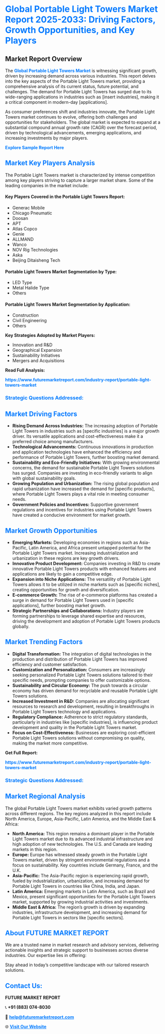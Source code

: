 <h1 style="color: #007BFF;">Global Portable Light Towers Market Report 2025-2033: Driving Factors, Growth Opportunities, and Key Players</h1>

<section id="overview">
<h2>Market Report Overview</h2>
<p>The <a href="https://www.futuremarketreport.com/industry-report/portable-light-towers-market" style="color: #007BFF; text-decoration: none;"><strong>Global Portable Light Towers Market</strong></a> is witnessing significant growth, driven by increasing demand across various industries. This report delves into the key aspects of the Portable Light Towers market, providing a comprehensive analysis of its current status, future potential, and challenges. The demand for Portable Light Towers has surged due to its wide-ranging applications in industries such as [insert industries], making it a critical component in modern-day [applications].</p>
<p>As consumer preferences shift and industries innovate, the Portable Light Towers market continues to evolve, offering both challenges and opportunities for stakeholders. The global market is expected to expand at a substantial compound annual growth rate (CAGR) over the forecast period, driven by technological advancements, emerging applications, and increasing investments by major players.</p>
</section>

<section id="overview">
<p><a href="https://www.futuremarketreport.com/request-sample/reportId=29054" style="color: #007BFF; text-decoration: none;"><strong>Explore Sample Report Here</strong></a></p>
</section>

<section id="key-players">
<h2 style="color: #007BFF;">Market Key Players Analysis</h2>
<p>The Portable Light Towers market is characterized by intense competition among key players striving to capture a larger market share. Some of the leading companies in the market include:</p>
<h4>Key Players Covered in the Portable Light Towers Report:</h4>
<ul><li>Generac Mobile</li><li>Chicago Pneumatic</li><li>Doosan</li><li>APT</li><li>Atlas Copco</li><li>Genie</li><li>ALLMAND</li><li>Wanco</li><li>NOV Rig Technologies</li><li>Aska</li><li>Beijing Ditaisheng Tech</li></ul>
<h4>Portable Light Towers Market Segmentation by Type:</h4>
<ul><li>LED Type</li><li>Metal Halide Type</li><li>Others</li></ul>

<h4>Portable Light Towers Market Segmentation by Application:</h4>
<ul><li>Construction</li><li>Civil Engineering</li><li>Others</li></ul>
<p><strong>Key Strategies Adopted by Market Players:</strong></p>
<ul>
<li>Innovation and R&D</li>
<li>Geographical Expansion</li>
<li>Sustainability Initiatives</li>
<li>Mergers and Acquisitions</li>
</ul>
</section>

<section>
<p><strong>Read Full Analysis: </strong></p><a href="https://www.futuremarketreport.com/industry-report/portable-light-towers-market" style="color: #007BFF; text-decoration: none;"><strong>https://www.futuremarketreport.com/industry-report/portable-light-towers-market</strong></a>
<h3 style="color: #007BFF;">Strategic Questions Addressed:</h3>
</section>

<section id="driving-factors">
<h2 style="color: #007BFF;">Market Driving Factors</h2>
<ul>
<li><strong>Rising Demand Across Industries:</strong> The increasing adoption of Portable Light Towers in industries such as [specific industries] is a major growth driver. Its versatile applications and cost-effectiveness make it a preferred choice among manufacturers.</li>
<li><strong>Technological Advancements:</strong> Continuous innovations in production and application technologies have enhanced the efficiency and performance of Portable Light Towers, further boosting market demand.</li>
<li><strong>Sustainability and Eco-Friendly Initiatives:</strong> With growing environmental concerns, the demand for sustainable Portable Light Towers solutions has surged. Companies are investing in eco-friendly variants to align with global sustainability goals.</li>
<li><strong>Growing Population and Urbanization:</strong> The rising global population and rapid urbanization have increased the demand for [specific products], where Portable Light Towers plays a vital role in meeting consumer needs.</li>
<li><strong>Government Policies and Incentives:</strong> Supportive government regulations and incentives for industries using Portable Light Towers have created a conducive environment for market growth.</li>
</ul>
</section>

<section id="growth-opportunities">
<h2 style="color: #007BFF;">Market Growth Opportunities</h2>
<ul>
<li><strong>Emerging Markets:</strong> Developing economies in regions such as Asia-Pacific, Latin America, and Africa present untapped potential for the Portable Light Towers market. Increasing industrialization and urbanization in these regions are key growth drivers.</li>
<li><strong>Innovative Product Development:</strong> Companies investing in R&D to create innovative Portable Light Towers products with enhanced features and applications are likely to gain a competitive edge.</li>
<li><strong>Expansion into Niche Applications:</strong> The versatility of Portable Light Towers allows it to be utilized in niche markets such as [specific niches], creating opportunities for growth and diversification.</li>
<li><strong>E-commerce Growth:</strong> The rise of e-commerce platforms has created a surge in demand for Portable Light Towers used in [specific applications], further boosting market growth.</li>
<li><strong>Strategic Partnerships and Collaborations:</strong> Industry players are forming partnerships to leverage shared expertise and resources, driving the development and adoption of Portable Light Towers products globally.</li>
</ul>
</section>

<section id="trending-factors">
<h2 style="color: #007BFF;">Market Trending Factors</h2>
<ul>
<li><strong>Digital Transformation:</strong> The integration of digital technologies in the production and distribution of Portable Light Towers has improved efficiency and customer satisfaction.</li>
<li><strong>Customization and Personalization:</strong> Consumers are increasingly seeking personalized Portable Light Towers solutions tailored to their specific needs, prompting companies to offer customizable options.</li>
<li><strong>Sustainability and Circular Economy:</strong> The push towards a circular economy has driven demand for recyclable and reusable Portable Light Towers solutions.</li>
<li><strong>Increased Investment in R&D:</strong> Companies are allocating significant resources to research and development, resulting in breakthroughs in Portable Light Towers technology and applications.</li>
<li><strong>Regulatory Compliance:</strong> Adherence to strict regulatory standards, particularly in industries like [specific industries], is influencing product development and quality in the Portable Light Towers market.</li>
<li><strong>Focus on Cost-Effectiveness:</strong> Businesses are exploring cost-efficient Portable Light Towers solutions without compromising on quality, making the market more competitive.</li>
</ul>
</section>

<section>
<p><strong>Get Full Report: </strong></p><a href="https://www.futuremarketreport.com/industry-report/portable-light-towers-market" style="color: #007BFF; text-decoration: none;"><strong>https://www.futuremarketreport.com/industry-report/portable-light-towers-market</strong></a>
<h3 style="color: #007BFF;">Strategic Questions Addressed:</h3>
</section>


<section id="regional-analysis">
<h2 style="color: #007BFF;">Market Regional Analysis</h2>
<p>The global Portable Light Towers market exhibits varied growth patterns across different regions. The key regions analyzed in this report include North America, Europe, Asia-Pacific, Latin America, and the Middle East & Africa:</p>
<ul>
<li><strong>North America:</strong> This region remains a dominant player in the Portable Light Towers market due to its advanced industrial infrastructure and high adoption of new technologies. The U.S. and Canada are leading markets in this region.</li>
<li><strong>Europe:</strong> Europe has witnessed steady growth in the Portable Light Towers market, driven by stringent environmental regulations and a focus on sustainability. Key countries include Germany, France, and the U.K.</li>
<li><strong>Asia-Pacific:</strong> The Asia-Pacific region is experiencing rapid growth, fueled by industrialization, urbanization, and increasing demand for Portable Light Towers in countries like China, India, and Japan.</li>
<li><strong>Latin America:</strong> Emerging markets in Latin America, such as Brazil and Mexico, present significant opportunities for the Portable Light Towers market, supported by growing industrial activities and investments.</li>
<li><strong>Middle East & Africa:</strong> The region’s growth is driven by expanding industries, infrastructure development, and increasing demand for Portable Light Towers in sectors like [specific sectors].</li>
</ul>
</section>

<footer>
<h2 style="color: #007BFF;">About FUTURE MARKET REPORT</h2>
<p>We are a trusted name in market research and advisory services, delivering actionable insights and strategic support to businesses across diverse industries. Our expertise lies in offering:</p>

<p>Stay ahead in today’s competitive landscape with our tailored research solutions.</p>

<h2 style="color: #007BFF;">Contact Us:</h2>
<p><strong>FUTURE MARKET REPORT</strong></p>
<p>📞 <strong>+91 (883) 074-8030</strong></p>
<p>📧 <strong><a href="mailto:help@futuremarketreport.com" style="color: #007BFF;">help@futuremarketreport.com</a></strong></p>
<p>🌐 <strong><a href="https://www.futuremarketreport.com/" style="color: #007BFF;">Visit Our Website</a></strong></p>
</footer>